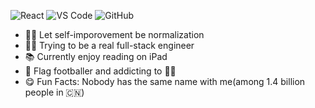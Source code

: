 ![React](https://img.shields.io/badge/-React-3b2e5a?style=plastic&logo=react)
![VS Code](https://img.shields.io/badge/-VS%20Code-007ACC?style=plastic&logo=visual-studio-code)
![GitHub](https://img.shields.io/badge/-GitHub-181717?style=plastic&logo=github)
<!-- ![JavaScript](https://img.shields.io/badge/JavaScript-323330?style=flat-square&logo=javascript&logoColor=F7DF1E)
![TypeScript](https://img.shields.io/badge/TypeScript-007ACC?style=flat-square&logo=typescript&logoColor=white) -->
- ✍🏻 Let self-imporovement be normalization
- 👨‍💻 Trying to be a real full-stack engineer 
- 📚 Currently enjoy reading on iPad
- 🏈 Flag footballer and addicting to 🏂🏻
- 😋 Fun Facts: Nobody has the same name with me(among 1.4 billion people in 🇨🇳)
